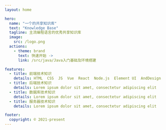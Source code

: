 ```yaml
---
layout: home

hero:
  name: "一个的共享知识库"
  text: "Knowledge Base"
  tagline: 主流编程语言的优秀共享知识库
  image:
    src: /logo.png
  actions:
    - theme: brand
      text: 快速开始 ->
      link: /src/java/Java入门基础及环境搭建

features:
  - title: 前端技术知识
    details: HTML  CSS  JS  Vue  React  Node.js  Element UI  AndDesign
  - title: 后端技术知识
    details: Lorem ipsum dolor sit amet, consectetur adipiscing elit
  - title: 数据库技术知识
    details: Lorem ipsum dolor sit amet, consectetur adipiscing elit
  - title: 服务器技术知识
    details: Lorem ipsum dolor sit amet, consectetur adipiscing elit

footer:
  copyright: © 2021-present
---
```



